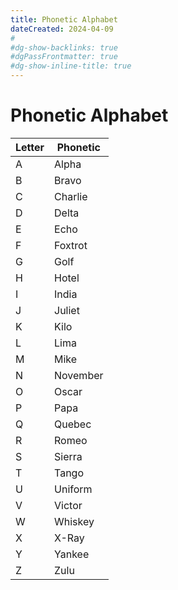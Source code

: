 ```yaml
---
title: Phonetic Alphabet
dateCreated: 2024-04-09
#
#dg-show-backlinks: true
#dgPassFrontmatter: true
#dg-show-inline-title: true
---
```

# Phonetic Alphabet

| Letter | Phonetic |
| ------ | -------- |
| A      | Alpha    |
| B      | Bravo    |
| C      | Charlie  |
| D      | Delta    |
| E      | Echo     |
| F      | Foxtrot  |
| G      | Golf     |
| H      | Hotel    |
| I      | India    |
| J      | Juliet   |
| K      | Kilo     |
| L      | Lima     |
| M      | Mike     |
| N      | November |
| O      | Oscar    |
| P      | Papa     |
| Q      | Quebec   |
| R      | Romeo    |
| S      | Sierra   |
| T      | Tango    |
| U      | Uniform  |
| V      | Victor   |
| W      | Whiskey  |
| X      | X-Ray    |
| Y      | Yankee   |
| Z      | Zulu     |
